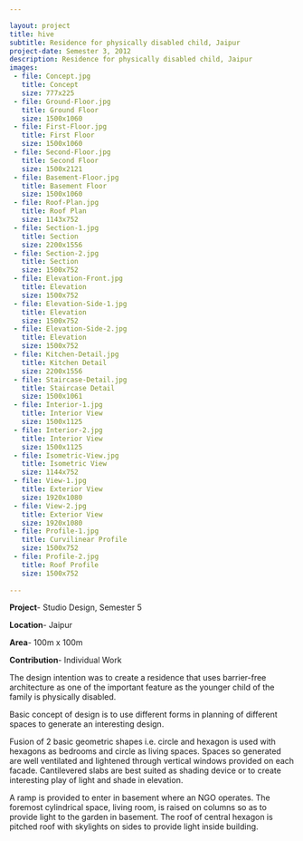 ```yaml
---

layout: project
title: hive
subtitle: Residence for physically disabled child, Jaipur
project-date: Semester 3, 2012
description: Residence for physically disabled child, Jaipur
images:
 - file: Concept.jpg
   title: Concept
   size: 777x225
 - file: Ground-Floor.jpg
   title: Ground Floor
   size: 1500x1060
 - file: First-Floor.jpg
   title: First Floor
   size: 1500x1060
 - file: Second-Floor.jpg
   title: Second Floor
   size: 1500x2121
 - file: Basement-Floor.jpg
   title: Basement Floor
   size: 1500x1060
 - file: Roof-Plan.jpg
   title: Roof Plan
   size: 1143x752
 - file: Section-1.jpg
   title: Section
   size: 2200x1556
 - file: Section-2.jpg
   title: Section
   size: 1500x752
 - file: Elevation-Front.jpg
   title: Elevation
   size: 1500x752
 - file: Elevation-Side-1.jpg
   title: Elevation
   size: 1500x752
 - file: Elevation-Side-2.jpg
   title: Elevation
   size: 1500x752
 - file: Kitchen-Detail.jpg
   title: Kitchen Detail
   size: 2200x1556
 - file: Staircase-Detail.jpg
   title: Staircase Detail
   size: 1500x1061
 - file: Interior-1.jpg
   title: Interior View
   size: 1500x1125
 - file: Interior-2.jpg
   title: Interior View
   size: 1500x1125
 - file: Isometric-View.jpg
   title: Isometric View
   size: 1144x752
 - file: View-1.jpg
   title: Exterior View
   size: 1920x1080
 - file: View-2.jpg
   title: Exterior View
   size: 1920x1080
 - file: Profile-1.jpg
   title: Curvilinear Profile
   size: 1500x752
 - file: Profile-2.jpg
   title: Roof Profile
   size: 1500x752
   
---
```


**Project**- Studio Design, Semester 5

**Location**- Jaipur

**Area**- 100m x 100m 

**Contribution**- Individual Work

The design intention was to create a residence that uses barrier-free architecture as one of the important feature as the younger child of the family is physically disabled.

Basic concept of design is to use different forms in planning of different spaces to generate an interesting design.

Fusion of 2 basic geometric shapes i.e. circle and hexagon is used with hexagons as bedrooms and circle as living spaces. Spaces so generated are well ventilated and lightened through vertical windows provided on each facade. Cantilevered slabs are best suited as shading device or to create interesting play of light and shade in elevation.

A ramp is provided to enter in basement where an NGO operates. The foremost cylindrical space, living room, is raised on columns so as to provide light to the garden in basement. The roof of central hexagon is pitched roof with skylights on sides to provide light inside building.
